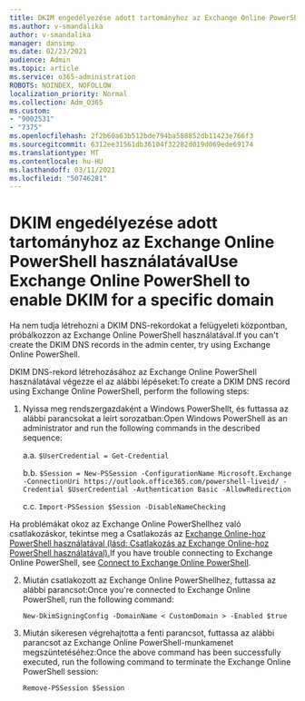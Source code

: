 ```yaml
---
title: DKIM engedélyezése adott tartományhoz az Exchange Online PowerShell használatával
ms.author: v-smandalika
author: v-smandalika
manager: dansimp
ms.date: 02/23/2021
audience: Admin
ms.topic: article
ms.service: o365-administration
ROBOTS: NOINDEX, NOFOLLOW
localization_priority: Normal
ms.collection: Adm_O365
ms.custom:
- "9002531"
- "7375"
ms.openlocfilehash: 2f2b60a63b512bde794ba588852db11423e766f3
ms.sourcegitcommit: 6312ee31561db36104f32282d019d069ede69174
ms.translationtype: MT
ms.contentlocale: hu-HU
ms.lasthandoff: 03/11/2021
ms.locfileid: "50746281"
---
```

# <a name="use-exchange-online-powershell-to-enable-dkim-for-a-specific-domain"></a><span data-ttu-id="6da28-102">DKIM engedélyezése adott tartományhoz az Exchange Online PowerShell használatával</span><span class="sxs-lookup"><span data-stu-id="6da28-102">Use Exchange Online PowerShell to enable DKIM for a specific domain</span></span>

<span data-ttu-id="6da28-103">Ha nem tudja létrehozni a DKIM DNS-rekordokat a felügyeleti központban, próbálkozzon az Exchange Online PowerShell használatával.</span><span class="sxs-lookup"><span data-stu-id="6da28-103">If you can't create the DKIM DNS records in the admin center, try using Exchange Online PowerShell.</span></span> 

<span data-ttu-id="6da28-104">DKIM DNS-rekord létrehozásához az Exchange Online PowerShell használatával végezze el az alábbi lépéseket:</span><span class="sxs-lookup"><span data-stu-id="6da28-104">To create a DKIM DNS record using Exchange Online PowerShell, perform the following steps:</span></span>

1. <span data-ttu-id="6da28-105">Nyissa meg rendszergazdaként a Windows PowerShellt, és futtassa az alábbi parancsokat a leírt sorozatban:</span><span class="sxs-lookup"><span data-stu-id="6da28-105">Open Windows PowerShell as an administrator and run the following commands in the described sequence:</span></span>

    <span data-ttu-id="6da28-106">a.</span><span class="sxs-lookup"><span data-stu-id="6da28-106">a.</span></span> `$UserCredential = Get-Credential`

    <span data-ttu-id="6da28-107">b.</span><span class="sxs-lookup"><span data-stu-id="6da28-107">b.</span></span> `$Session = New-PSSession -ConfigurationName Microsoft.Exchange -ConnectionUri https://outlook.office365.com/powershell-liveid/ -Credential $UserCredential -Authentication Basic -AllowRedirection`

    <span data-ttu-id="6da28-108">c.</span><span class="sxs-lookup"><span data-stu-id="6da28-108">c.</span></span> `Import-PSSession $Session -DisableNameChecking`
    
<span data-ttu-id="6da28-109">Ha problémákat okoz az Exchange Online PowerShellhez való csatlakozáskor, tekintse meg a Csatlakozás az [Exchange Online-hoz PowerShell használatával (lásd: Csatlakozás az Exchange Online-hoz PowerShell használatával).](https://docs.microsoft.com/powershell/exchange/connect-to-exchange-online-powershell)</span><span class="sxs-lookup"><span data-stu-id="6da28-109">If you have trouble connecting to Exchange Online PowerShell, see [Connect to Exchange Online PowerShell](https://docs.microsoft.com/powershell/exchange/connect-to-exchange-online-powershell).</span></span>

2. <span data-ttu-id="6da28-110">Miután csatlakozott az Exchange Online PowerShellhez, futtassa az alábbi parancsot:</span><span class="sxs-lookup"><span data-stu-id="6da28-110">Once you're connected to Exchange Online PowerShell, run the following command:</span></span>

    `New-DkimSigningConfig -DomainName < CustomDomain > -Enabled $true`

3. <span data-ttu-id="6da28-111">Miután sikeresen végrehajtotta a fenti parancsot, futtassa az alábbi parancsot az Exchange Online PowerShell-munkamenet megszüntetéséhez:</span><span class="sxs-lookup"><span data-stu-id="6da28-111">Once the above command has been successfully executed, run the following command to terminate the Exchange Online PowerShell session:</span></span>

    `Remove-PSSession $Session` 




